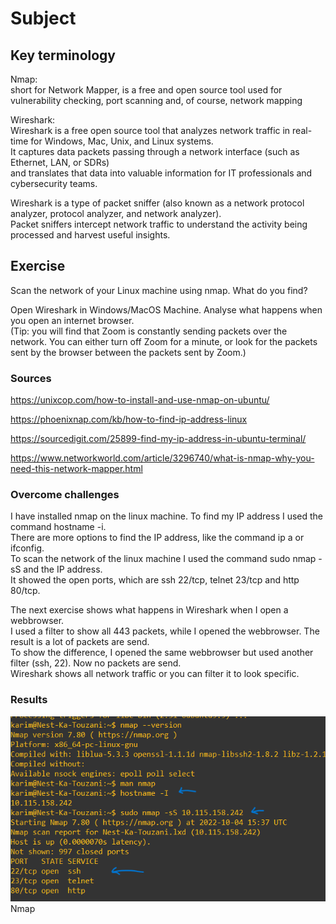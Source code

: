# Subject


## Key terminology
Nmap:  
short for Network Mapper, is a free and open source tool used for vulnerability checking, port scanning and, of course, network mapping  

Wireshark:  
Wireshark is a free open source tool that analyzes network traffic in real-time for Windows, Mac, Unix, and Linux systems.  
It captures data packets passing through a network interface (such as Ethernet,  LAN, or SDRs)  
and translates that data into valuable information for IT professionals and cybersecurity teams.

Wireshark is a type of packet sniffer (also known as a network protocol analyzer, protocol analyzer, and network analyzer).  
Packet sniffers intercept network traffic to understand the activity being processed and harvest useful insights.


## Exercise  
Scan the network of your Linux machine using nmap. What do you find?  

Open Wireshark in Windows/MacOS Machine. Analyse what happens when you open an internet browser.  
(Tip: you will find that Zoom is constantly sending packets over the network. You can either turn off Zoom for a minute, or look for the packets sent by the browser between the packets sent by Zoom.)


### Sources
https://unixcop.com/how-to-install-and-use-nmap-on-ubuntu/  

https://phoenixnap.com/kb/how-to-find-ip-address-linux  

https://sourcedigit.com/25899-find-my-ip-address-in-ubuntu-terminal/

https://www.networkworld.com/article/3296740/what-is-nmap-why-you-need-this-network-mapper.html
### Overcome challenges
I have installed nmap on the linux machine. To find my IP address I used the command hostname -i.  
There are more options to find the IP address, like the command ip a or ifconfig.  
To scan the network of the linux machine I used the command sudo nmap -sS and the IP address.  
It showed the open ports, which are ssh 22/tcp, telnet 23/tcp and http 80/tcp.  

The next exercise shows what happens in Wireshark when I open a webbrowser.  
I used a filter to show all 443 packets, while I opened the webbrowser. The result is a lot of packets are send.  
To show the difference, I opened the same webbrowser but used another filter (ssh, 22). Now no packets are send.  
Wireshark shows all network traffic or you can filter it to look specific.

### Results  
![image of nmap in action](https://raw.githubusercontent.com/Techgrounds-Cloud-9/cloud-9-karimtouzani24/main/00_includes/SEC/nmap_exercise.png)  
Nmap 